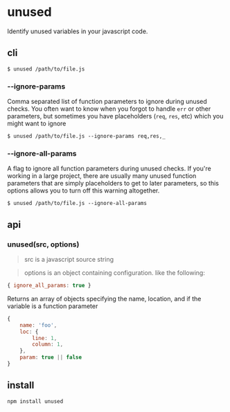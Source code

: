 # unused

Identify unused variables in your javascript code.

## cli

```shell
$ unused /path/to/file.js
```

### --ignore-params

Comma separated list of function parameters to ignore during unused checks. You often want to know when you forgot to handle `err` or other parameters, but sometimes you have placeholders (`req`, `res`, etc) which you might want to ignore

```shell
$ unused /path/to/file.js --ignore-params req,res,_
```

### --ignore-all-params

A flag to ignore all function parameters during unused checks. If you're working in a large project, there are usually many unused function parameters that are simply placeholders to get to later parameters, so this options allows you to turn off this warning altogether.

```shell
$ unused /path/to/file.js --ignore-all-params
```

## api

### unused(src, options)

> src is a javascript source string

> options is an object containing configuration. like the following:
```javascript
{ ignore_all_params: true }
```


Returns an array of objects specifying the name, location, and if the variable is a function parameter

```javascript
{
    name: 'foo',
    loc: {
        line: 1,
        column: 1,
    },
    param: true || false
}
```

## install

```shell
npm install unused
```
